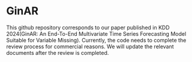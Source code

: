 # GinAR
This github repository corresponds to our paper published in KDD 2024(GinAR: An End-To-End Multivariate Time Series Forecasting Model Suitable for Variable Missing).
Currently, the code needs to complete the review process for commercial reasons. 
We will update the relevant documents after the review is completed.
